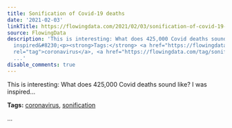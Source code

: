 ```yaml
---
title: Sonification of Covid-19 deaths
date: '2021-02-03'
linkTitle: https://flowingdata.com/2021/02/03/sonification-of-covid-19-deaths/
source: FlowingData
description: 'This is interesting: What does 425,000 Covid deaths sound like? I was
  inspired&#8230;<p><strong>Tags:</strong> <a href="https://flowingdata.com/tag/coronavirus/"
  rel="tag">coronavirus</a>, <a href="https://flowingdata.com/tag/sonification/" rel="tag">sonification</a></p>
  ...'
disable_comments: true
---
```

This is interesting: What does 425,000 Covid deaths sound like? I was inspired&#8230;<p><strong>Tags:</strong> <a href="https://flowingdata.com/tag/coronavirus/" rel="tag">coronavirus</a>, <a href="https://flowingdata.com/tag/sonification/" rel="tag">sonification</a></p> ...